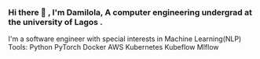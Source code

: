 ### Hi there 👋 , I'm Damilola, A computer engineering undergrad at the university of Lagos . 
I'm a software engineer with special interests in Machine Learning(NLP)
Tools:
Python 
PyTorch 
Docker
AWS
Kubernetes 
Kubeflow 
Mlflow 




